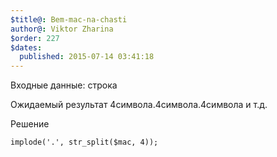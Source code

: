 ```yaml
---
$title@: Bem-mac-na-chasti
author@: Viktor Zharina
$order: 227
$dates:
  published: 2015-07-14 03:41:18
---
```

Входные данные: строка

Ожидаемый результат 4символа.4символа.4символа и т.д.



Решение

<code>implode('.', str_split($mac, 4));</code>
